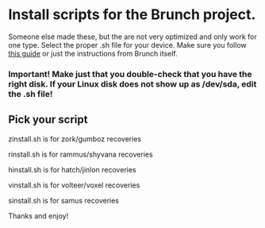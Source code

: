 # Install scripts for the Brunch project.

Someone else made these, but the are not very optimized and only work for one type. Select the proper .sh file for your device.
Make sure you follow [this guide]([https://pages.github.com/](https://beebom.com/how-install-chrome-os-on-pc/)https://beebom.com/how-install-chrome-os-on-pc/) or just the instructions from Brunch itself.

### Important! Make just that you double-check that you have the right disk. If your Linux disk does not show up as /dev/sda, edit the .sh file!

## Pick your script
zinstall.sh is for zork/gumboz recoveries

rinstall.sh is for rammus/shyvana recoveries

hinstall.sh is for hatch/jinlon recoveries

vinstall.sh is for volteer/voxel recoveries

sinstall.sh is for samus recoveries

Thanks and enjoy!
